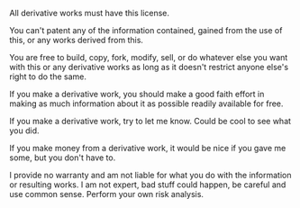 All derivative works must have this license.

You can't patent any of the information contained, gained from the use of this, or any works derived from this. 

You are free to build, copy, fork, modify, sell, or do whatever else you want with this or any derivative works as long as it doesn't restrict anyone else's right to do the same. 

If you make a derivative work, you should make a good faith effort in making as much information about it as possible readily available for free. 

If you make a derivative work, try to let me know.  Could be cool to see what you did.

If you make money from a derivative work, it would be nice if you gave me some, but you don't have to.

I provide no warranty and am not liable for what you do with the information or resulting works.  I am not expert, bad stuff could happen, be careful and use common sense. Perform your own risk analysis. 
